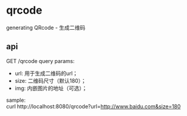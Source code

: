 # qrcode
generating QRcode - 生成二维码

## api
GET /qrcode
query params: 	
* url: 用于生成二维码的url；
* size: 二维码尺寸（默认180）；
* img: 内嵌图片的地址（可选）；

sample:  
curl http://localhost:8080/qrcode?url=http://www.baidu.com&size=180
